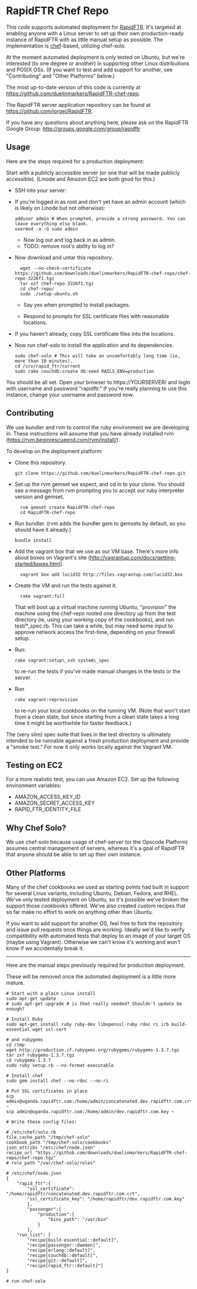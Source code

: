 # RapidFTR Chef Repo #

This code supports automated deployment for [RapidFTR](http://rapidftr.com/). It's targeted at enabling anyone with a Linux server to set up their own production-ready instance of RapidFTR with as little manual setup as possible. The implementation is [chef](http://www.opscode.com/chef/)-based, utilizing chef-solo.

At the moment automated deployment is only tested on Ubuntu, but we're interested (to one degree or another) in supporting other Linux distributions and POSIX OSs. (If you want to test and add support for another, see "Contributing" and "Other Platforms" below.)

The most up-to-date version of this code is currently at <https://github.com/duelinmarkers/RapidFTR-chef-repo>.

The RapidFTR server application repository can be found at <https://github.com/jorgej/RapidFTR>.

If you have any questions about anything here, please ask on the RapidFTR Google Group: <http://groups.google.com/group/rapidftr>

## Usage ##

Here are the steps required for a production deployment:

Start with a publicly accessible server (or one that will be made publicly accessible). (Linode and Amazon EC2 are both good for this.)

*	SSH into your server:

*	If you're logged in as root and don't yet have an admin account (which is likely on Linode but not otherwise):

		adduser admin # When prompted, provide a strong password. You can leave everything else blank.
		usermod -a -G sudo admin
	
	*	Now log out and log back in as admin.
	*	TODO: remove root's ability to log in?

* Now download and untar this repository.

		wget --no-check-certificate https://github.com/downloads/duelinmarkers/RapidFTR-chef-repo/chef-repo-3226f1.tgz
		tar xzf chef-repo-3226f1.tgz
		cd chef-repo/
		sudo ./setup-ubuntu.sh

	*	Say yes when prompted to install packages.

	*	Respond to prompts for SSL certificate files with reasonable locations.

*	If you haven't already, copy SSL certificate files into the locations.

*	Now run chef-solo to install the application and its dependencies.

		sudo chef-solo # This will take an uncomfortably long time (ie, more than 10 minutes).
		cd /srv/rapid_ftr/current
		sudo rake couchdb:create db:seed RAILS_ENV=production

You should be all set. Open your browser to https://YOURSERVER/ and login with username and password "rapidftr." If you're really planning to use this instance, change your username and password now.

## Contributing ##

We use bundler and rvm to control the ruby environment we are developing in. These instructions will assume that you have already installed rvm (<https://rvm.beginrescueend.com/rvm/install/>).

To develop on the deployment platform:

*	Clone this repository.

		git clone https://github.com/duelinmarkers/RapidFTR-chef-repo.git

* Set up the rvm gemset we expect, and cd in to your clone. You should see a message from rvm prompting you to accept our ruby interpreter version and gemset.

		rvm gemset create RapidFTR-chef-repo
		cd RapidFTR-chef-repo

*	Run bundler. (rvm adds the bundler gem to gemsets by default, so you should have it already.)

		bundle install

* Add the vagrant box that we use as our VM base. There's more info about boxes on Vagrant's site (<http://vagrantup.com/docs/getting-started/boxes.html>).

		vagrant box add lucid32 http://files.vagrantup.com/lucid32.box

* Create the VM and run the tests against it.

		rake vagrant:full

	That will boot up a virtual machine running Ubuntu, "provision" the machine using the chef-repo rooted one directory up from the test directory (ie, using your working copy of the cookbooks), and run test/*_spec.rb. This can take a while, but may need some input to approve network access the first-time, depending on your firewall setup. 

*	Run:

		rake vagrant:setup\_ssh system\_spec

	to re-run the tests if you've made manual changes in the tests or the server.

*	Run

		rake vagrant:reprovision

	to re-run your local cookbooks on the running VM. (Note that won't start from a clean state, but since starting from a clean state takes a long time it might be worthwhile for faster feedback.)

The (very slim) spec suite that lives in the test directory is ultimately intended to be runnable against a fresh production deployment and provide a "smoke test." For now it only works locally against the Vagrant VM.

## Testing on EC2 ##

For a more realistic test, you can use Amazon EC2. Set up the following environment variables:

*	AMAZON\_ACCESS\_KEY\_ID
*	AMAZON\_SECRET\_ACCESS\_KEY
*	RAPID\_FTR\_IDENTITY\_FILE

## Why Chef Solo? ##

We use chef-solo because usage of chef-server (or the Opscode Platform) assumes central management of servers, whereas it's a goal of RapidFTR that anyone should be able to set up their own instance.

## Other Platforms ##

Many of the chef cookbooks we used as starting points had built in support for several Linux variants, including Ubuntu, Debian, Fedora, and RHEL. We've only tested deployment on Ubuntu, so it's possible we've broken the support those cookbooks offered. We've also created custom recipes that so far make no effort to work on anything other than Ubuntu.

If you want to add support for another OS, feel free to fork the repository and issue pull requests once things are working. Ideally we'd like to verify compatibility with automated tests that deploy to an image of your target OS (maybe using Vagrant). Otherwise we can't know it's working and won't know if we accidentally break it.


---

Here are the manual steps previously required for production deployment.

These will be removed once the automated deployment is a little more mature.

	# Start with a plain Linux install
	sudo apt-get update
	# sudo apt-get upgrade # is that really needed? Shouldn't update be enough?
	
	# Install Ruby
	sudo apt-get install ruby ruby-dev libopenssl-ruby rdoc ri irb build-essential wget ssl-cert
	
	# and rubygems
	cd /tmp
	wget http://production.cf.rubygems.org/rubygems/rubygems-1.3.7.tgz
	tar zxf rubygems-1.3.7.tgz
	cd rubygems-1.3.7
	sudo ruby setup.rb --no-format-executable
	
	# Install chef
	sudo gem install chef --no-rdoc --no-ri
	
	# Put SSL certificates in place
	scp admin@uganda.rapidftr.com:/home/admin/concatenated.dev.rapidftr.com.crt ~
	scp admin@uganda.rapidftr.com:/home/admin/dev.rapidftr.com.key ~
	
	# Write these config files:
	
	# /etc/chef/solo.rb
	file_cache_path "/tmp/chef-solo"
	cookbook_path "/tmp/chef-solo/cookbooks"
	json_attribs "/etc/chef/node.json"
	recipe_url "https://github.com/downloads/duelinmarkers/RapidFTR-chef-repo/chef-repo.tgz"
	# role_path "/var/chef-solo/roles"
	
	# /etc/chef/node.json
	{
		"rapid_ftr":{
			"ssl_certificate": "/home/rapidftr/concatenated.dev.rapidftr.com.crt",
			"ssl_certificate_key": "/home/rapidftr/dev.rapidftr.com.key"
			},
			"passenger":{
				"production":{
					"bins_path": "/usr/bin"
				}
			},
		"run_list": [
			"recipe[build-essential::default]",
			"recipe[passenger::daemon]",
			"recipe[erlang::default]",
			"recipe[couchdb::default]",
			"recipe[git::default]",
			"recipe[rapid_ftr::default]"]
	}
	
	# run chef-solo
